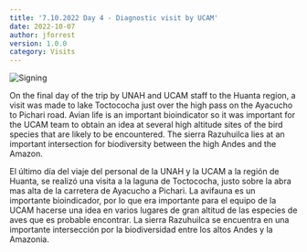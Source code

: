 ```yaml
---
title: '7.10.2022 Day 4 - Diagnostic visit by UCAM'
date: 2022-10-07 
author: jforrest
version: 1.0.0
category: Visits
---
```


![Signing](/assets/posts/4Bofedal.JPG)


On the final day of the trip by UNAH and UCAM staff to the Huanta region, a visit was made to lake Toctococha just over the high pass on the Ayacucho to Pichari road. Avian life is an important bioindicator so it was important for the UCAM team to obtain an idea at several high altitude sites of the bird species that are likely to be encountered. The sierra Razuhuilca lies at an important intersection for biodiversity between the high Andes and the Amazon.

El último día del viaje del personal de la UNAH y la UCAM a la región de Huanta, se realizó una visita a la laguna de Toctococha, justo sobre la abra mas alta de la carretera de Ayacucho a Pichari. La avifauna es un importante bioindicador, por lo que era importante para el equipo de la UCAM hacerse una idea en varios lugares de gran altitud de las especies de aves que es probable encontrar. La sierra Razuhuilca se encuentra en una importante intersección por la biodiversidad entre los altos Andes y la Amazonia.

